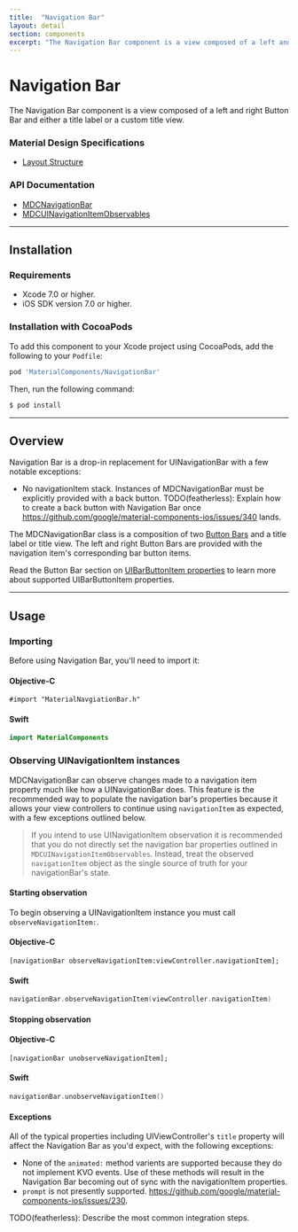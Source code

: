 ```yaml
---
title:  "Navigation Bar"
layout: detail
section: components
excerpt: "The Navigation Bar component is a view composed of a left and right Button Bar and either a title label or a custom title view."
---
```

# Navigation Bar

The Navigation Bar component is a view composed of a left and right Button Bar and either a title
label or a custom title view.
<!--{: .intro }-->

### Material Design Specifications

<ul class="icon-list">
  <li class="icon-link"><a href="http://www.google.com/design/spec/layout/structure.html">Layout Structure</a></li>
</ul>

### API Documentation

<ul class="icon-list">
  <li class="icon-link"><a href="apidocs/Classes/MDCNavigationBar.html">MDCNavigationBar</a></li>
  <li class="icon-link"><a href="apidocs/Protocols/MDCUINavigationItemObservables.html">MDCUINavigationItemObservables</a></li>
</ul>



- - -

## Installation

### Requirements

- Xcode 7.0 or higher.
- iOS SDK version 7.0 or higher.

### Installation with CocoaPods

To add this component to your Xcode project using CocoaPods, add the following to your `Podfile`:

~~~ bash
pod 'MaterialComponents/NavigationBar'
~~~

Then, run the following command:

~~~ bash
$ pod install
~~~



- - -

## Overview

Navigation Bar is a drop-in replacement for UINavigationBar with a few notable exceptions:

- No navigationItem stack. Instances of MDCNavigationBar must be explicitly provided with a back
  button. TODO(featherless): Explain how to create a back button with Navigation Bar once
  https://github.com/google/material-components-ios/issues/340 lands.

The MDCNavigationBar class is a composition of two [Button Bars](../ButtonBar) and a title label or
title view. The left and right Button Bars are provided with the navigation item's corresponding bar
button items.

Read the Button Bar section on
[UIBarButtonItem properties](../ButtonBar/#uibarbuttonitem-properties) to learn more about supported
UIBarButtonItem properties.




- - -

## Usage

### Importing

Before using Navigation Bar, you'll need to import it:

<!--<div class="material-code-render" markdown="1">-->
#### Objective-C

~~~ objc
#import "MaterialNavgiationBar.h"
~~~

#### Swift
~~~ swift
import MaterialComponents
~~~
<!--</div>-->

### Observing UINavigationItem instances

MDCNavigationBar can observe changes made to a navigation item property much like how a
UINavigationBar does. This feature is the recommended way to populate the navigation bar's
properties because it allows your view controllers to continue using `navigationItem` as expected,
with a few exceptions outlined below.

> If you intend to use UINavigationItem observation it is recommended that you do not directly set
> the navigation bar properties outlined in `MDCUINavigationItemObservables`. Instead, treat the
> observed `navigationItem` object as the single source of truth for your navigationBar's state.

#### Starting observation

To begin observing a UINavigationItem instance you must call `observeNavigationItem:`.

<!--<div class="material-code-render" markdown="1">-->
#### Objective-C
~~~ objc
[navigationBar observeNavigationItem:viewController.navigationItem];
~~~

#### Swift
~~~ swift
navigationBar.observeNavigationItem(viewController.navigationItem)
~~~
<!--</div>-->

#### Stopping observation

<!--<div class="material-code-render" markdown="1">-->
#### Objective-C
~~~ objc
[navigationBar unobserveNavigationItem];
~~~

#### Swift
~~~ swift
navigationBar.unobserveNavigationItem()
~~~
<!--</div>-->

#### Exceptions

All of the typical properties including UIViewController's `title` property will affect the
Navigation Bar as you'd expect, with the following exceptions:

- None of the `animated:` method varients are supported because they do not implement KVO events.
  Use of these methods will result in the Navigation Bar becoming out of sync with the
  navigationItem properties.
- `prompt` is not presently supported. https://github.com/google/material-components-ios/issues/230.

TODO(featherless): Describe the most common integration steps.
